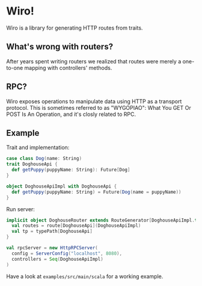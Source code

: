 # Wiro!

Wiro is a library for generating HTTP routes from traits.

## What's wrong with routers?

After years spent writing routers we realized that routes were merely a one-to-one mapping with controllers' methods.

## RPC?

Wiro exposes operations to manipulate data using HTTP as a transport protocol.
This is sometimes referred to as "WYGOPIAO": What You GET Or POST Is An Operation, and it's closly related to RPC.

## Example

Trait and implementation:

```scala
case class Dog(name: String)
trait DoghouseApi {
  def getPuppy(puppyName: String): Future[Dog]
}

object DoghouseApiImpl with DoghouseApi {
  def getPuppy(puppyName: String) = Future(Dog(name = puppyName))
}
```

Run server:

```scala
implicit object DoghouseRouter extends RouteGenerator[DoghouseApiImpl.type] {
  val routes = route[DoghouseApi](DoghouseApiImpl)
  val tp = typePath[DoghouseApi]
}

val rpcServer = new HttpRPCServer(
  config = ServerConfig("localhost", 8080),
  controllers = Seq(DoghouseApiImpl)
)
```

Have a look at `examples/src/main/scala` for a working example.
